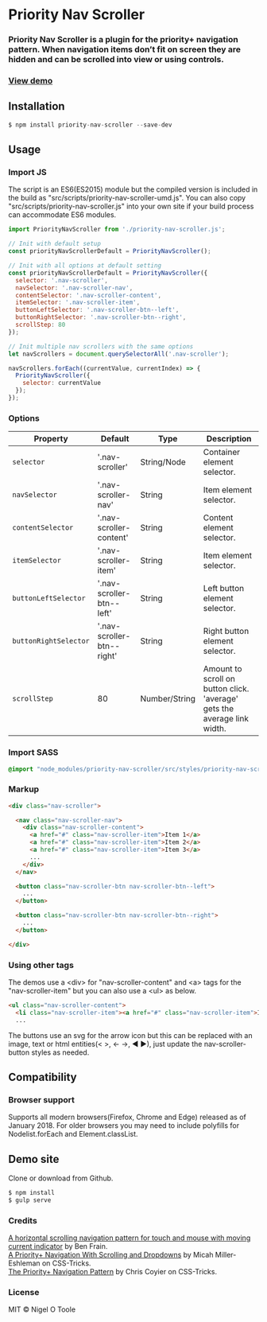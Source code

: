 # Priority Nav Scroller

### Priority Nav Scroller is a plugin for the priority+ navigation pattern. When navigation items don’t fit on screen they are hidden and can be scrolled into view or using controls.

### [View demo](http://nigelotoole.github.io/priority-nav-scroller/)



## Installation
```javascript
$ npm install priority-nav-scroller --save-dev
```


## Usage

### Import JS

The script is an ES6(ES2015) module but the compiled version is included in the build as "src/scripts/priority-nav-scroller-umd.js". You can also copy "src/scripts/priority-nav-scroller.js" into your own site if your build process can accommodate ES6 modules.

```javascript
import PriorityNavScroller from './priority-nav-scroller.js';

// Init with default setup
const priorityNavScrollerDefault = PriorityNavScroller();

// Init with all options at default setting
const priorityNavScrollerDefault = PriorityNavScroller({
  selector: '.nav-scroller',
  navSelector: '.nav-scroller-nav',
  contentSelector: '.nav-scroller-content',
  itemSelector: '.nav-scroller-item',
  buttonLeftSelector: '.nav-scroller-btn--left',
  buttonRightSelector: '.nav-scroller-btn--right',
  scrollStep: 80
});

// Init multiple nav scrollers with the same options
let navScrollers = document.querySelectorAll('.nav-scroller');

navScrollers.forEach((currentValue, currentIndex) => {
  PriorityNavScroller({
    selector: currentValue
  });
});
```


### Options
| Property              | Default                    | Type          | Description                                                              |
| --------------------- | -------------------------- | ------------- | ------------------------------------------------------------------------ |
| `selector`            | '.nav-scroller'            | String/Node   | Container element selector.                                              |
| `navSelector`         | '.nav-scroller-nav'        | String        | Item element selector.                                                   |
| `contentSelector`     | '.nav-scroller-content'    | String        | Content element selector.                                                |
| `itemSelector`        | '.nav-scroller-item'       | String        | Item element selector.                                                   |
| `buttonLeftSelector`  | '.nav-scroller-btn--left'  | String        | Left button element selector.                                            |
| `buttonRightSelector` | '.nav-scroller-btn--right' | String        | Right button element selector.                                           |
| `scrollStep`          | 80                         | Number/String | Amount to scroll on button click. 'average' gets the average link width. |


### Import SASS

```scss
@import "node_modules/priority-nav-scroller/src/styles/priority-nav-scroller.scss";
```


### Markup

```html
<div class="nav-scroller">

  <nav class="nav-scroller-nav">
    <div class="nav-scroller-content">
      <a href="#" class="nav-scroller-item">Item 1</a>
      <a href="#" class="nav-scroller-item">Item 2</a>
      <a href="#" class="nav-scroller-item">Item 3</a>
      ...
    </div>
  </nav>

  <button class="nav-scroller-btn nav-scroller-btn--left">
    ...
  </button>

  <button class="nav-scroller-btn nav-scroller-btn--right">
    ...
  </button>

</div>
```



### Using other tags
The demos use a &lt;div&gt; for "nav-scroller-content" and &lt;a&gt; tags for the "nav-scroller-item" but you can also use a &lt;ul&gt; as below.

```html
<ul class="nav-scroller-content">
  <li class="nav-scroller-item"><a href="#" class="nav-scroller-item">Item 1</a></li>
  ...
```

The buttons use an svg for the arrow icon but this can be replaced with an image, text or html entities(&lt; &gt;, &larr; &rarr;, &#9668; &#9658;), just update the nav-scroller-button styles as needed.



## Compatibility

### Browser support
Supports all modern browsers(Firefox, Chrome and Edge) released as of January 2018. For older browsers you may need to include polyfills for Nodelist.forEach and Element.classList.



## Demo site
Clone or download from Github.

```javascript
$ npm install
$ gulp serve
```


### Credits
[A horizontal scrolling navigation pattern for touch and mouse with moving current indicator](https://benfrain.com/a-horizontal-scrolling-navigation-pattern-for-touch-and-mouse-with-moving-current-indicator/) by Ben Frain.<br>
[A Priority+ Navigation With Scrolling and Dropdowns](https://css-tricks.com/priority-navigation-scrolling-dropdowns/) by Micah Miller-Eshleman on CSS-Tricks.<br>
[The Priority+ Navigation Pattern](https://css-tricks.com/the-priority-navigation-pattern/) by Chris Coyier on CSS-Tricks.



### License
MIT © Nigel O Toole
